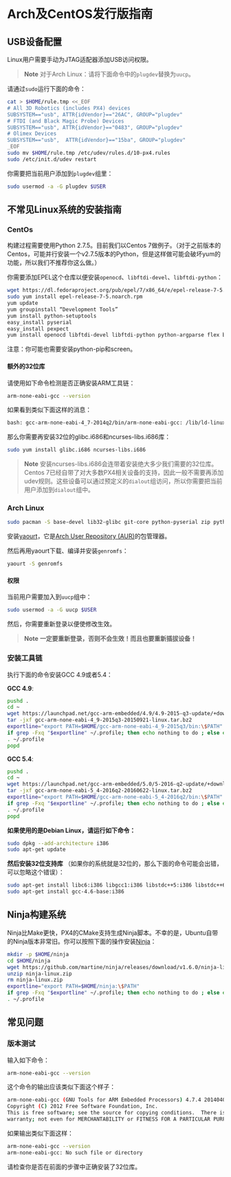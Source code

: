 # Arch及CentOS发行版指南

## USB设备配置

Linux用户需要手动为JTAG适配器添加USB访问权限。

> **Note** 对于Arch Linux：请将下面命令中的`plugdev`替换为`uucp`。

请通过`sudo`运行下面的命令：

<div class="host-code"></div>

```sh
cat > $HOME/rule.tmp <<_EOF
# All 3D Robotics (includes PX4) devices
SUBSYSTEM=="usb", ATTR{idVendor}=="26AC", GROUP="plugdev"
# FTDI (and Black Magic Probe) Devices
SUBSYSTEM=="usb", ATTR{idVendor}=="0483", GROUP="plugdev"
# Olimex Devices
SUBSYSTEM=="usb",  ATTR{idVendor}=="15ba", GROUP="plugdev"
_EOF
sudo mv $HOME/rule.tmp /etc/udev/rules.d/10-px4.rules
sudo /etc/init.d/udev restart
```

你需要把当前用户添加到`plugdev`组里：

<div class="host-code"></div>

```sh
sudo usermod -a -G plugdev $USER
```

## 不常见Linux系统的安装指南

### CentOs

构建过程需要使用Python 2.7.5。目前我们以Centos 7做例子。（对于之前版本的Centos，可能并行安装一个v2.7.5版本的Python，但是这样做可能会破坏yum的功能，所以我们不推荐你这么做。）

你需要添加EPEL这个仓库以便安装`openocd`、`libftdi-devel`、`libftdi-python`：

<div class="host-code"></div>

```sh
wget https://dl.fedoraproject.org/pub/epel/7/x86_64/e/epel-release-7-5.noarch.rpm
sudo yum install epel-release-7-5.noarch.rpm
yum update
yum groupinstall “Development Tools”
yum install python-setuptools
easy_install pyserial
easy_install pexpect
yum install openocd libftdi-devel libftdi-python python-argparse flex bison-devel ncurses-devel ncurses-libs autoconf texinfo libtool zlib-devel cmake
```

注意：你可能也需要安装python-pip和screen。

#### 额外的32位库

请使用如下命令检测是否正确安装ARM工具链：

<div class="host-code"></div>

```sh
arm-none-eabi-gcc --version
```

如果看到类似下面这样的消息：

<div class="host-code"></div>

```sh
bash: gcc-arm-none-eabi-4_7-2014q2/bin/arm-none-eabi-gcc: /lib/ld-linux.so.2: bad ELF interpreter: No such file or directory
```
那么你需要再安装32位的glibc.i686和ncurses-libs.i686库：

<div class="host-code"></div>

```sh
sudo yum install glibc.i686 ncurses-libs.i686
```
> **Note** 安装ncurses-libs.i686会连带着安装绝大多少我们需要的32位库。Centos 7已经自带了对大多数PX4相关设备的支持，因此一般不需要再添加udev规则。这些设备可以通过预定义的`dialout`组访问，所以你需要把当前用户添加到`dialout`组中。

### Arch Linux

<div class="host-code"></div>

```sh
sudo pacman -S base-devel lib32-glibc git-core python-pyserial zip python-empy
```

安装[yaourt](https://wiki.archlinux.org/index.php/Yaourt#Installation)，它是[Arch User Repository (AUR)](https://wiki.archlinux.org/index.php/Arch_User_Repository)的包管理器。

然后再用yaourt下载、编译并安装`genromfs`：

<div class="host-code"></div>

```sh
yaourt -S genromfs
```

#### 权限

当前用户需要加入到`uucp`组中：

<div class="host-code"></div>

```sh
sudo usermod -a -G uucp $USER
```

然后，你需要重新登录以便使修改生效。

> **Note** **一定要重新登录，否则不会生效！而且也要重新插拔设备！**

### 安装工具链

执行下面的命令安装GCC 4.9或者5.4：

**GCC 4.9**:

```sh
pushd .
cd ~
wget https://launchpad.net/gcc-arm-embedded/4.9/4.9-2015-q3-update/+download/gcc-arm-none-eabi-4_9-2015q3-20150921-linux.tar.bz2
tar -jxf gcc-arm-none-eabi-4_9-2015q3-20150921-linux.tar.bz2
exportline="export PATH=$HOME/gcc-arm-none-eabi-4_9-2015q3/bin:\$PATH"
if grep -Fxq "$exportline" ~/.profile; then echo nothing to do ; else echo $exportline >> ~/.profile; fi
. ~/.profile
popd
```

**GCC 5.4**:

```sh
pushd .
cd ~
wget https://launchpad.net/gcc-arm-embedded/5.0/5-2016-q2-update/+download/gcc-arm-none-eabi-5_4-2016q2-20160622-linux.tar.bz2
tar -jxf gcc-arm-none-eabi-5_4-2016q2-20160622-linux.tar.bz2
exportline="export PATH=$HOME/gcc-arm-none-eabi-5_4-2016q2/bin:\$PATH"
if grep -Fxq "$exportline" ~/.profile; then echo nothing to do ; else echo $exportline >> ~/.profile; fi
. ~/.profile
popd
```

**如果使用的是Debian Linux，请运行如下命令：**

<div class="host-code"></div>

```sh
sudo dpkg --add-architecture i386
sudo apt-get update
```

**然后安装32位支持库** （如果你的系统就是32位的，那么下面的命令可能会出错，可以忽略这个错误）：

<div class="host-code"></div>

```sh
sudo apt-get install libc6:i386 libgcc1:i386 libstdc++5:i386 libstdc++6:i386
sudo apt-get install gcc-4.6-base:i386
```

## Ninja构建系统

Ninja比Make更快，PX4的CMake支持生成Ninja脚本。不幸的是，Ubuntu自带的Ninja版本非常旧。你可以按照下面的操作安装[Ninja](https://github.com/martine/ninja)：

<div class="host-code"></div>

```sh
mkdir -p $HOME/ninja
cd $HOME/ninja
wget https://github.com/martine/ninja/releases/download/v1.6.0/ninja-linux.zip
unzip ninja-linux.zip
rm ninja-linux.zip
exportline="export PATH=$HOME/ninja:\$PATH"
if grep -Fxq "$exportline" ~/.profile; then echo nothing to do ; else echo $exportline >> ~/.profile; fi
. ~/.profile
```

## 常见问题

### 版本测试

输入如下命令：

<div class="host-code"></div>

```sh
arm-none-eabi-gcc --version
```

这个命令的输出应该类似下面这个样子：

<div class="host-code"></div>

```sh
arm-none-eabi-gcc (GNU Tools for ARM Embedded Processors) 4.7.4 20140401 (release) [ARM/embedded-4_7-branch revision 209195]
Copyright (C) 2012 Free Software Foundation, Inc.
This is free software; see the source for copying conditions.  There is NO
warranty; not even for MERCHANTABILITY or FITNESS FOR A PARTICULAR PURPOSE.
```

如果输出类似下面这样：

<div class="host-code"></div>

```sh
arm-none-eabi-gcc --version
arm-none-eabi-gcc: No such file or directory
```

请检查你是否在前面的步骤中正确安装了32位库。
